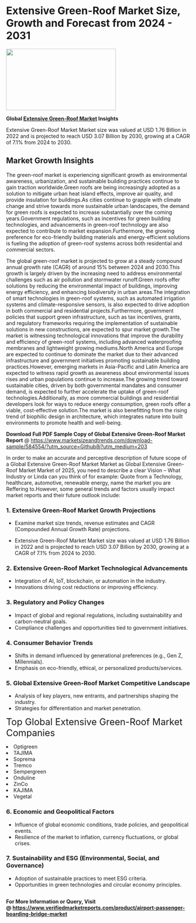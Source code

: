<H1>Extensive Green-Roof Market Size, Growth and Forecast from 2024 - 2031</H1><img class="aligncenter size-medium wp-image-584254" src="https://thirdeyenews.in/wp-content/uploads/2024/09/Global-Market-Research-300x168.jpeg" alt="" width="300" height="168" /><p><strong>Global&nbsp;<a href="https://www.marketsizeandtrends.com/download-sample/584554/?utm_source=Github8j?utm_medium=203">Extensive Green-Roof Market</a> Insights</strong></p><p>Extensive Green-Roof Market Market size was valued at USD 1.76 Billion in 2022 and is projected to reach USD 3.07 Billion by 2030, growing at a CAGR of 7.1% from 2024 to 2030.</p><p><h2>Market Growth Insights</h2> <p>The green-roof market is experiencing significant growth as environmental awareness, urbanization, and sustainable building practices continue to gain traction worldwide.Green roofs are being increasingly adopted as a solution to mitigate urban heat island effects, improve air quality, and provide insulation for buildings.As cities continue to grapple with climate change and strive towards more sustainable urban landscapes, the demand for green roofs is expected to increase substantially over the coming years.Government regulations, such as incentives for green building technologies, and advancements in green-roof technology are also expected to contribute to market expansion.Furthermore, the growing preference for eco-friendly building materials and energy-efficient solutions is fueling the adoption of green-roof systems across both residential and commercial sectors.</p> <p>The global green-roof market is projected to grow at a steady compound annual growth rate (CAGR) of around 15% between 2024 and 2030.This growth is largely driven by the increasing need to address environmental challenges such as air pollution and stormwater runoff.Green roofs offer solutions by reducing the environmental impact of buildings, improving energy efficiency, and enhancing biodiversity in urban areas.The integration of smart technologies in green-roof systems, such as automated irrigation systems and climate-responsive sensors, is also expected to drive adoption in both commercial and residential projects.Furthermore, government policies that support green infrastructure, such as tax incentives, grants, and regulatory frameworks requiring the implementation of sustainable solutions in new constructions, are expected to spur market growth.The market is witnessing technological innovations that improve the durability and efficiency of green-roof systems, including advanced waterproofing membranes and lightweight growing mediums.North America and Europe are expected to continue to dominate the market due to their advanced infrastructure and government initiatives promoting sustainable building practices.However, emerging markets in Asia-Pacific and Latin America are expected to witness rapid growth as awareness about environmental issues rises and urban populations continue to increase.The growing trend toward sustainable cities, driven by both governmental mandates and consumer demand, is expected to further accelerate the uptake of green-roof technologies.Additionally, as more commercial buildings and residential developers look for ways to reduce energy consumption, green roofs offer a viable, cost-effective solution.The market is also benefitting from the rising trend of biophilic design in architecture, which integrates nature into built environments to promote health and well-being.</p> <p><span class=""><strong>Download Full PDF Sample Copy of Global Extensive Green-Roof Market Report</strong> @ <a href="https://www.marketsizeandtrends.com/download-sample/584554/?utm_source=Github8j?utm_medium=203" target="_blank">https://www.marketsizeandtrends.com/download-sample/584554/?utm_source=Github8j?utm_medium=203</a></span></p><p>In order to make an accurate and perceptive description of future scope of a Global&nbsp;Extensive Green-Roof Market Market as Global&nbsp;Extensive Green-Roof Market Market of 2025, you need to describe a clear Vision &ndash; What Industry or Linda can you think of for example: Quote from a Technology, healthcare, automotive, renewable energy, name the market you are Reffering to.However, some general trends and factors usually impact market reports and their future outlook include:</p><h3>1.&nbsp;<strong>Extensive Green-Roof Market Growth Projections</strong></h3><ul><li>Examine market size trends, revenue estimates and CAGR (Compounded Annual Growth Rate) projections.</li><li><p>Extensive Green-Roof Market Market size was valued at USD 1.76 Billion in 2022 and is projected to reach USD 3.07 Billion by 2030, growing at a CAGR of 7.1% from 2024 to 2030.</p></li></ul><h3>2.&nbsp;<strong>Extensive Green-Roof Market Technological Advancements</strong></h3><ul><li>Integration of AI, IoT, blockchain, or automation in the industry.</li><li>Innovations driving cost reductions or improving efficiency.</li></ul><h3>3.&nbsp;<strong>Regulatory and Policy Changes</strong></h3><ul><li>Impact of global and regional regulations, including sustainability and carbon-neutral goals.</li><li>Compliance challenges and opportunities tied to government initiatives.</li></ul><h3>4.&nbsp;<strong>Consumer Behavior Trends</strong></h3><ul><li>Shifts in demand influenced by generational preferences (e.g., Gen Z, Millennials).</li><li>Emphasis on eco-friendly, ethical, or personalized products/services.</li></ul><h3>5.&nbsp;<strong>Global Extensive Green-Roof Market Competitive Landscape</strong></h3><ul><li>Analysis of key players, new entrants, and partnerships shaping the industry.</li><li>Strategies for differentiation and market penetration.</li></ul><p data-pm-slice="1 1 []"><span style="color: inherit; font-family: inherit; font-size: 25px;">Top Global Extensive Green-Roof Market Companies</span></p><div class="" data-test-id=""><p><li>Optigreen</li><li> TAJIMA</li><li> Soprema</li><li> Tremco</li><li> Sempergreen</li><li> Onduline</li><li> ZinCo</li><li> KAJIMA</li><li> Vegetal</li></p></div><h3>6.&nbsp;<strong>Economic and Geopolitical Factors</strong></h3><ul><li>Influence of global economic conditions, trade policies, and geopolitical events.</li><li>Resilience of the market to inflation, currency fluctuations, or global crises.</li></ul><h3>7.&nbsp;<strong>Sustainability and ESG (Environmental, Social, and Governance)</strong></h3><ul><li>Adoption of sustainable practices to meet ESG criteria.</li><li>Opportunities in green technologies and circular economy principles.</li></ul><h2><strong style="font-size: 14px;">For More Information or Query, Visit @&nbsp;</strong><a style="background-color: #ffffff; font-size: 14px;" href="https://www.marketsizeandtrends.com/report/extensive-green-roof-market/" target="_blank">https://www.verifiedmarketreports.com/product/airport-passenger-boarding-bridge-market</a></h2>
